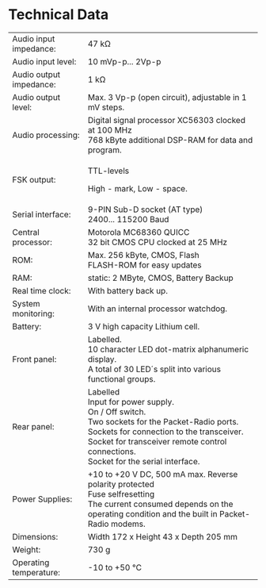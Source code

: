 # Technical Data

<table>
<colgroup>
<col style="width: 30%" />
<col style="width: 69%" />
</colgroup>
<tbody>
<tr class="odd">
<td>Audio input impedance:</td>
<td>47 kΩ</td>
</tr>
<tr class="even">
<td>Audio input level:</td>
<td>10 mVp-p... 2Vp-p</td>
</tr>
<tr class="odd">
<td>Audio output impedance:</td>
<td>1 kΩ</td>
</tr>
<tr class="even">
<td>Audio output level:</td>
<td>Max. 3 Vp-p (open circuit), adjustable in 1 mV steps.</td>
</tr>
<tr class="odd">
<td>Audio processing:</td>
<td>Digital signal processor XC56303 clocked at 100 MHz<br />
768 kByte additional DSP-RAM for data and program.</td>
</tr>
<tr class="even">
<td>FSK output:</td>
<td><p>TTL-levels</p>
<p>High - mark, Low - space.</p></td>
</tr>
<tr class="odd">
<td>Serial interface:</td>
<td>9-PIN Sub-D socket (AT type)<br />
2400... 115200 Baud</td>
</tr>
<tr class="even">
<td>Central processor:</td>
<td>Motorola MC68360 QUICC<br />
32 bit CMOS CPU clocked at 25 MHz</td>
</tr>
<tr class="odd">
<td>ROM:</td>
<td>Max. 256 kByte, CMOS, Flash<br />
FLASH-ROM for easy updates</td>
</tr>
<tr class="even">
<td>RAM:</td>
<td>static: 2 MByte, CMOS, Battery Backup</td>
</tr>
<tr class="odd">
<td>Real time clock:</td>
<td>With battery back up.</td>
</tr>
<tr class="even">
<td>System monitoring:</td>
<td>With an internal processor watchdog.</td>
</tr>
<tr class="odd">
<td>Battery:</td>
<td>3 V high capacity Lithium cell.</td>
</tr>
<tr class="even">
<td>Front panel:</td>
<td>Labelled.<br />
10 character LED dot-matrix alphanumeric display.<br />
A total of 30 LED´s split into various functional groups.</td>
</tr>
<tr class="odd">
<td>Rear panel:</td>
<td>Labelled<br />
Input for power supply.<br />
On / Off switch.<br />
Two sockets for the Packet-Radio ports.<br />
Sockets for connection to the transceiver.<br />
Socket for transceiver remote control connections.<br />
Socket for the serial interface.</td>
</tr>
<tr class="even">
<td>Power Supplies:</td>
<td>+10 to +20 V DC, 500 mA max. Reverse polarity protected<br />
Fuse selfresetting<br />
The current consumed depends on the operating condition and the built in Packet-Radio modems.</td>
</tr>
<tr class="odd">
<td>Dimensions:</td>
<td>Width 172 x Height 43 x Depth 205 mm</td>
</tr>
<tr class="even">
<td>Weight:</td>
<td>730 g</td>
</tr>
<tr class="odd">
<td>Operating temperature:</td>
<td>-10 to +50 °C</td>
</tr>
</tbody>
</table>
